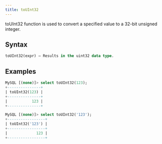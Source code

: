 ```yaml
---
title: toUInt32
---
```


toUInt32 function is used to convert a specified value to a 32-bit unsigned integer.

## Syntax

```sql
toUInt32(expr) — Results in the uint32 data type.
```

## Examples

```sql
MySQL [(none)]> select toUInt32(123);
+---------------+
| toUInt32(123) |
+---------------+
|           123 |
+---------------+
```
```sql
MySQL [(none)]> select toUInt32('123');
+-----------------+
| toUInt32('123') |
+-----------------+
|             123 |
+-----------------+
```